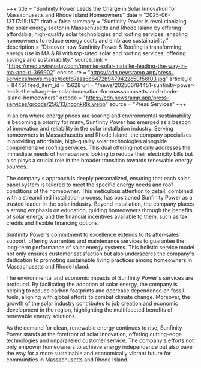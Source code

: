 +++
title = "Sunfinity Power Leads the Charge in Solar Innovation for Massachusetts and Rhode Island Homeowners"
date = "2025-06-13T17:15:15Z"
draft = false
summary = "Sunfinity Power is revolutionizing the solar energy sector in Massachusetts and Rhode Island by offering affordable, high-quality solar technologies and roofing services, enabling homeowners to reduce energy costs and embrace sustainability."
description = "Discover how Sunfinity Power & Roofing is transforming energy use in MA & RI with top-rated solar and roofing services, offering savings and sustainability."
source_link = "https://mediawiretoday.com/premier-solar-installer-leading-the-way-in-ma-and-ri-366902"
enclosure = "https://cdn.newsramp.app/press-services/newsimage/6c6fd7aaa6c6472b9479422c59f56f03.jpg"
article_id = 84451
feed_item_id = 15628
url = "/news/202506/84451-sunfinity-power-leads-the-charge-in-solar-innovation-for-massachusetts-and-rhode-island-homeowners"
qrcode = "https://cdn.newsramp.app/press-services/qrcode/256/13/noonkRIk.webp"
source = "Press Services"
+++

<p>In an era where energy prices are soaring and environmental sustainability is becoming a priority for many, Sunfinity Power has emerged as a beacon of innovation and reliability in the solar installation industry. Serving homeowners in Massachusetts and Rhode Island, the company specializes in providing affordable, high-quality solar technologies alongside comprehensive roofing services. This dual offering not only addresses the immediate needs of homeowners looking to reduce their electricity bills but also plays a crucial role in the broader transition towards renewable energy sources.</p><p>The company's approach is deeply personalized, ensuring that each solar panel system is tailored to meet the specific energy needs and roof conditions of the homeowner. This meticulous attention to detail, combined with a streamlined installation process, has positioned Sunfinity Power as a trusted leader in the solar industry. Beyond installation, the company places a strong emphasis on education, guiding homeowners through the benefits of solar energy and the financial incentives available to them, such as tax credits and flexible financing options.</p><p>Sunfinity Power's commitment to excellence extends to its after-sales support, offering warranties and maintenance services to guarantee the long-term performance of solar energy systems. This holistic service model not only ensures customer satisfaction but also underscores the company's dedication to promoting sustainable living practices among homeowners in Massachusetts and Rhode Island.</p><p>The environmental and economic impacts of Sunfinity Power's services are profound. By facilitating the adoption of solar energy, the company is helping to reduce carbon footprints and decrease dependence on fossil fuels, aligning with global efforts to combat climate change. Moreover, the growth of the solar industry contributes to job creation and economic development in the region, highlighting the multifaceted benefits of renewable energy solutions.</p><p>As the demand for clean, renewable energy continues to rise, Sunfinity Power stands at the forefront of solar innovation, offering cutting-edge technologies and unparalleled customer service. The company's efforts not only empower homeowners to achieve energy independence but also pave the way for a more sustainable and economically vibrant future for communities in Massachusetts and Rhode Island.</p>